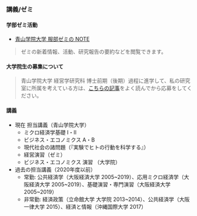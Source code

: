 ### 講義/ゼミ <i class="fas fa-seedling"></i>

#### <i class="fas fa-users"></i> 学部ゼミ活動

- [青山学院大学 服部ゼミの NOTE ](https://note.com/hattorizemi)

> ゼミの新着情報、活動、研究報告の要約などを閲覧できます。

#### <i class="fas fa-users"></i> 大学院生の募集について

> 青山学院大学 経営学研究科 博士前期（後期）過程に進学して、私の研究室に所属を考えている方は、[こちらの記事](https://note.com/hattorizemi)をよく読んでから応募をしてください。

#### <i class="fas fa-chalkboard-teacher"></i> 講義

- 現在 担当講義（青山学院大学）
  - ミクロ経済学基礎 I・II
  - ビジネス・エコノミクス A・B
  - 現代社会の諸問題（『実験でヒトの行動を科学する』）
  - 経営演習（ゼミ）
  - ビジネス・エコノミクス 演習 （大学院）
- 過去の担当講義（2020年度以前）
  - 常勤: 公共経済学（大阪経済大学 2005~2019）、応用ミクロ経済学（大阪経済大学 2005~2019）、基礎演習・専門演習（大阪経済大学 2005~2019）
  - 非常勤: 経済政策（立命館大学 大学院 2013~2014）、公共経済学（大阪一律大学 2015）、経済と情報（沖縄国際大学 2017）
